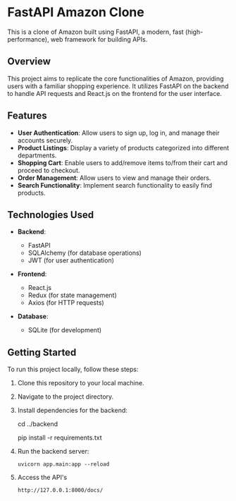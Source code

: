 # FastAPI Amazon Clone

This is a clone of Amazon built using FastAPI, a modern, fast (high-performance), web framework for building APIs.

## Overview

This project aims to replicate the core functionalities of Amazon, providing users with a familiar shopping experience. It utilizes FastAPI on the backend to handle API requests and React.js on the frontend for the user interface.

## Features

- **User Authentication**: Allow users to sign up, log in, and manage their accounts securely.
- **Product Listings**: Display a variety of products categorized into different departments.
- **Shopping Cart**: Enable users to add/remove items to/from their cart and proceed to checkout.
- **Order Management**: Allow users to view and manage their orders.
- **Search Functionality**: Implement search functionality to easily find products.

## Technologies Used

- **Backend**:
  - FastAPI
  - SQLAlchemy (for database operations)
  - JWT (for user authentication)

- **Frontend**:
  - React.js
  - Redux (for state management)
  - Axios (for HTTP requests)

- **Database**:
  - SQLite (for development)

## Getting Started

To run this project locally, follow these steps:

1. Clone this repository to your local machine.

2. Navigate to the project directory.

3. Install dependencies for the backend:

   cd ../backend

   pip install -r requirements.txt
   
4. Run the backend server:
    ```
    uvicorn app.main:app --reload
    ```
5. Access the API's
    ```
    http://127.0.0.1:8000/docs/
    ```
